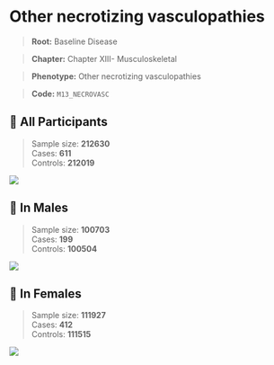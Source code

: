 # Other necrotizing vasculopathies

> **Root:** Baseline Disease  

> **Chapter:** Chapter XIII- Musculoskeletal  

> **Phenotype:** Other necrotizing vasculopathies  

> **Code:** `M13_NECROVASC`

## 🧪 All Participants  
> Sample size: **212630**  
> Cases: **611**  
> Controls: **212019**
<img src="/Disease/Figures/ALL/Incidence/M13_NECROVASC.png"/>
<CsvTable src="/public/Disease/Data/ALL/Incidence/COX_M13_NECROVASC.csv" label="🔍 View full results" />

## 👨 In Males  
> Sample size: **100703**  
> Cases: **199**  
> Controls: **100504**
<img src="/Disease/Figures/Male/Incidence/M13_NECROVASC.png"/>
<CsvTable src="/public/Disease/Data/Male/Incidence/COX_M13_NECROVASC.csv" label="🔍 View full results" />

## 👩 In Females  
> Sample size: **111927**  
> Cases: **412**  
> Controls: **111515**
<img src="/Disease/Figures/Female/Incidence/M13_NECROVASC.png"/>
<CsvTable src="/public/Disease/Data/Female/Incidence/COX_M13_NECROVASC.csv" label="🔍 View full results" />
